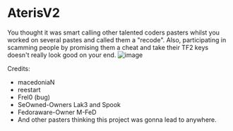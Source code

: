 # AterisV2
You thought it was smart calling other talented coders pasters whilst you worked on several pastes and called them a "recode".
Also, participating in scamming people by promising them a cheat and take their TF2 keys doesn't really look good on your end.
![image](https://github.com/SoTrueKingHaha/AterisV2/assets/139378163/6c70a72b-6999-47b5-ae97-15f8eadb87fd)

Credits:
- macedoniaN
- reestart
- Frel0 (bug)
- SeOwned-Owners Lak3 and Spook
- Fedoraware-Owner M-FeD
- And other pasters thinking this project was gonna lead to anywhere.
